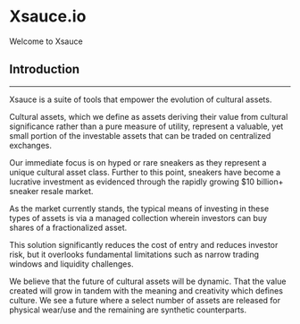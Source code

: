 # Xsauce.io
Welcome to Xsauce

## Introduction
---
Xsauce is a suite of tools that empower the evolution of cultural assets.

Cultural assets, which we define as assets deriving their value from cultural significance rather than a pure measure of utility, represent a valuable, yet small portion of the investable assets that can be traded on centralized exchanges.

Our immediate focus is on hyped or rare sneakers as they represent a unique cultural asset class. Further to this point, sneakers have become a lucrative investment as evidenced through the rapidly growing $10 billion+ sneaker resale market.

As the market currently stands, the typical means of investing in these types of assets is via a managed collection wherein investors can buy shares of a fractionalized asset.

This solution significantly reduces the cost of entry and reduces investor risk, but it overlooks fundamental limitations such as narrow trading windows and liquidity challenges.

We believe that the future of cultural assets will be dynamic. That the value created will grow in tandem with the meaning and creativity which defines culture. We see a future where a select number of assets are released for physical wear/use and the remaining are synthetic counterparts.
